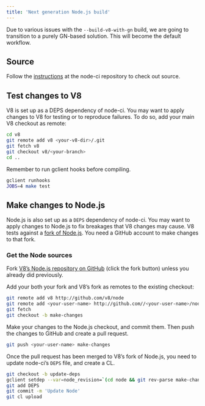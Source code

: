 ```yaml
---
title: 'Next generation Node.js build'
---
```


Due to various issues with the `--build-v8-with-gn` build, we are going to transition to a purely GN-based solution. This will become the default workflow.

## Source

Follow the [instructions](https://chromium.googlesource.com/v8/node-ci) at the node-ci repository to check out source.

## Test changes to V8

V8 is set up as a DEPS dependency of node-ci. You may want to apply changes to V8 for testing or to reproduce failures. To do so, add your main V8 checkout as remote:

```bash
cd v8
git remote add v8 <your-v8-dir>/.git
git fetch v8
git checkout v8/<your-branch>
cd ..
```

Remember to run gclient hooks before compiling.

```bash
gclient runhooks
JOBS=4 make test
```

## Make changes to Node.js

Node.js is also set up as a `DEPS` dependency of node-ci. You may want to apply changes to Node.js to fix breakages that V8 changes may cause. V8 tests against a [fork of Node.js](https://github.com/v8/node). You need a GitHub account to make changes to that fork.

### Get the Node sources

Fork [V8’s Node.js repository on GitHub](https://github.com/v8/node/) (click the fork button) unless you already did previously.

Add your both your fork and V8’s fork as remotes to the existing checkout:

```bash
git remote add v8 http://github.com/v8/node
git remote add <your-user-name> http://github.com//<your-user-name>/node
git fetch
git checkout -b make-changes
```

Make your changes to the Node.js checkout, and commit them. Then push the changes to GitHub and create a pull request.

```bash
git push <your-user-name> make-changes
```

Once the pull request has been merged to V8’s fork of Node.js, you need to update node-ci’s `DEPS` file, and create a CL.

```bash
git checkout -b update-deps
gclient setdep --var=node_revision=`(cd node && git rev-parse make-changes)`
git add DEPS
git commit -m 'Update Node'
git cl upload
```
